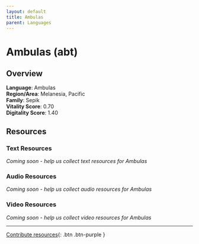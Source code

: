 ```yaml
---
layout: default
title: Ambulas
parent: Languages
---
```


# Ambulas (abt)

## Overview

**Language**: Ambulas  
**Region/Area**: Melanesia, Pacific  
**Family**: Sepik  
**Vitality Score**: 0.70  
**Digitality Score**: 1.40  

## Resources

### Text Resources
*Coming soon - help us collect text resources for Ambulas*

### Audio Resources
*Coming soon - help us collect audio resources for Ambulas*

### Video Resources
*Coming soon - help us collect video resources for Ambulas*

---

[Contribute resources](https://fairtrain.github.io/){: .btn .btn-purple }
